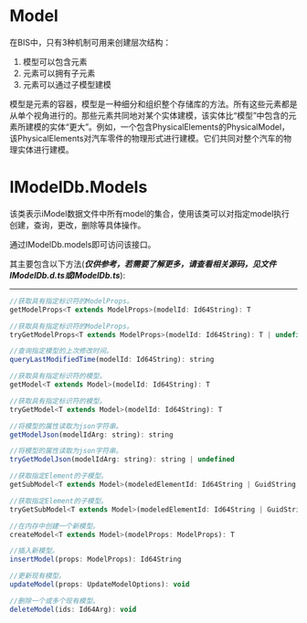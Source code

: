 # Model

在BIS中，只有3种机制可用来创建层次结构：

1. 模型可以包含元素
2. 元素可以拥有子元素
3. 元素可以通过子模型建模

模型是元素的容器，模型是一种细分和组织整个存储库的方法。所有这些元素都是从单个视角进行的。那些元素共同地对某个实体建模，该实体比“模型”中包含的元素所建模的实体“更大”。例如，一个包含PhysicalElements的PhysicalModel，该PhysicalElements对汽车零件的物理形式进行建模。它们共同对整个汽车的物理实体进行建模。

# IModelDb.Models

该类表示iModel数据文件中所有model的集合，使用该类可以对指定model执行创建，查询，更改，删除等具体操作。

通过IModelDb.models即可访问该接口。

其主要包含以下方法\(_**仅供参考，若需要了解更多，请查看相关源码，见文件IModelDb.d.ts或IModelDb.ts**_\):

---

```js
//获取具有指定标识符的ModelProps。
getModelProps<T extends ModelProps>(modelId: Id64String): T

//获取具有指定标识符的ModelProps。
tryGetModelProps<T extends ModelProps>(modelId: Id64String): T | undefined

//查询指定模型的上次修改时间。
queryLastModifiedTime(modelId: Id64String): string

//获取具有指定标识符的模型。
getModel<T extends Model>(modelId: Id64String): T

//获取具有指定标识符的模型。
tryGetModel<T extends Model>(modelId: Id64String): T

//将模型的属性读取为json字符串。
getModelJson(modelIdArg: string): string

//将模型的属性读取为json字符串。
tryGetModelJson(modelIdArg: string): string | undefined

//获取指定Element的子模型。
getSubModel<T extends Model>(modeledElementId: Id64String | GuidString | Code): T

//获取指定Element的子模型。
tryGetSubModel<T extends Model>(modeledElementId: Id64String | GuidString | Code): T | undefined

//在内存中创建一个新模型。
createModel<T extends Model>(modelProps: ModelProps): T

//插入新模型。
insertModel(props: ModelProps): Id64String

//更新现有模型。
updateModel(props: UpdateModelOptions): void

//删除一个或多个现有模型。
deleteModel(ids: Id64Arg): void
```



